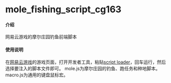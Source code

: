 # mole_fishing_script_cg163

#### 介绍
网易云游戏的摩尔庄园钓鱼前端脚本

#### 使用说明

在[网易云游戏](https://cg.163.com)的游戏页面，打开开发者工具，粘贴[script loader](https://gitee.com/ccfoxes/mole_fishing_script_cg163/blob/master/script_loader.js)，回车运行，然后选择要注入的脚本文件即可。
mole.js为摩尔庄园的钓鱼、跑任务和种地脚本。
macro.js为通用的键盘鼠标宏。